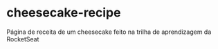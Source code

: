# cheesecake-recipe
Página de receita de um cheesecake feito na trilha de aprendizagem da RocketSeat
